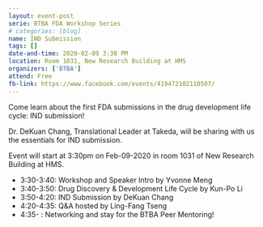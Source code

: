 ```yaml
---
layout: event-post
serie: BTBA FDA Workshop Series
# categories: [blog]
name: IND Submission
tags: []
date-and-time: 2020-02-09 3:30 PM 
location: Room 1031, New Research Building at HMS
organizers: ['BTBA']
attend: Free
fb-link: https://www.facebook.com/events/419472102110507/
---
```

Come learn about the first FDA submissions in the drug development life cycle: IND submission!

Dr. DeKuan Chang, Translational Leader at Takeda, will be sharing with us the essentials for IND submission.

Event will start at 3:30pm on Feb-09-2020 in room 1031 of New Research Building at HMS.

* 3:30-3:40: Workshop and Speaker Intro by Yvonne Meng
* 3:40-3:50: Drug Discovery & Development Life Cycle by Kun-Po Li
* 3:50-4:20: IND Submission by DeKuan Chang
* 4:20-4:35: Q&A hosted by Ling-Fang Tseng
* 4:35- : Networking and stay for the BTBA Peer Mentoring!